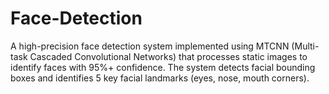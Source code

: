 # Face-Detection
A high-precision face detection system implemented using MTCNN (Multi-task Cascaded Convolutional Networks) that processes static images to identify faces with 95%+ confidence. The system detects facial  bounding boxes and identifies 5 key facial landmarks (eyes, nose, mouth corners).
